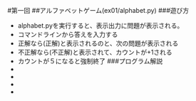 #第一回
##アルファベットゲーム(ex01/alphabet.py)
###遊び方
* alphabet.pyを実行すると、表示出力に問題が表示される。
* コマンドラインから答えを入力する
* 正解なら(正解)と表示されるのと、次の問題が表示される
* 不正解なら(不正解)と表示されて、カウントが+1される
* カウントが５になると強制終了
###プログラム解説
* 
*
*
*